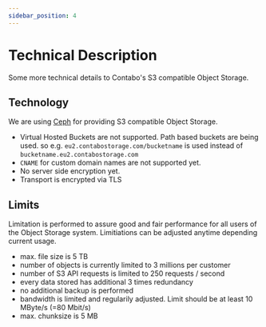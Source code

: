 ```yaml
---
sidebar_position: 4
---
```


# Technical Description

Some more technical details to Contabo's S3 compatible Object Storage.

## Technology

We are using [Ceph](https://ceph.com/) for providing S3 compatible Object Storage.

* Virtual Hosted Buckets are not supported. Path based buckets are being used.
  so e.g. `eu2.contabostorage.com/bucketname` is used instead of `bucketname.eu2.contabostorage.com`
* `CNAME` for custom domain names are not supported yet.
* No server side encryption yet.
* Transport is encrypted via TLS

## Limits

Limitation is performed to assure good and fair performance for all users of the Object Storage system. Limitiations can be adjusted anytime depending current usage.

* max. file size is 5 TB
* number of objects is currently limited to 3 millions per customer
* number of S3 API requests is limited to 250 requests / second
* every data stored has additional 3 times redundancy
* no additional backup is performed
* bandwidth is limited and regularily adjusted. Limit should be at least 10 MByte/s (=80 Mbit/s)
* max. chunksize is 5 MB

